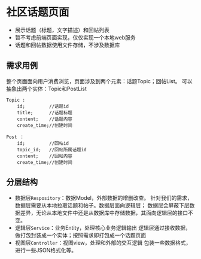 # 社区话题页面

* 展示话题（标题，文字描述）和回帖列表
* 暂不考虑前端页面实现，仅仅实现一个本地web服务
* 话题和回帖数据使用文件存储，不涉及数据库

## 需求用例

整个页面面向用户消费浏览，页面涉及到两个元素：话题Topic；回帖List。
可以抽象出两个实体：Topic和PostList

```
Topic :
    id;         //话题id
    title;      //话题标题
    content;    //话题内容
    create_time;//创建时间

Post ：
    id;         //回帖id
    topic_id;   //回帖所属话题id
    content;    //回帖内容
    create_time;//创建时间

```

## 分层结构

* 数据层`Respository`：数据Model，外部数据的增删改查。
    针对我们的需求，数据层需要从本地拉取话题和帖子。数据层面向逻辑层；
    数据层会屏蔽下层数据差异，无论从本地文件中还是从数据库中存储数据，其面向逻辑层的接口不变。
* 逻辑层`Service`：业务Entity，处理核心业务逻辑输出
    逻辑层通过接收数据，做打包封装成一个实体；按照需求即打包成一个话题页面
* 视图层`Controller`：视图view，处理和外部的交互逻辑
    包装一些数据格式，进行一些JSON格式化等。

    



